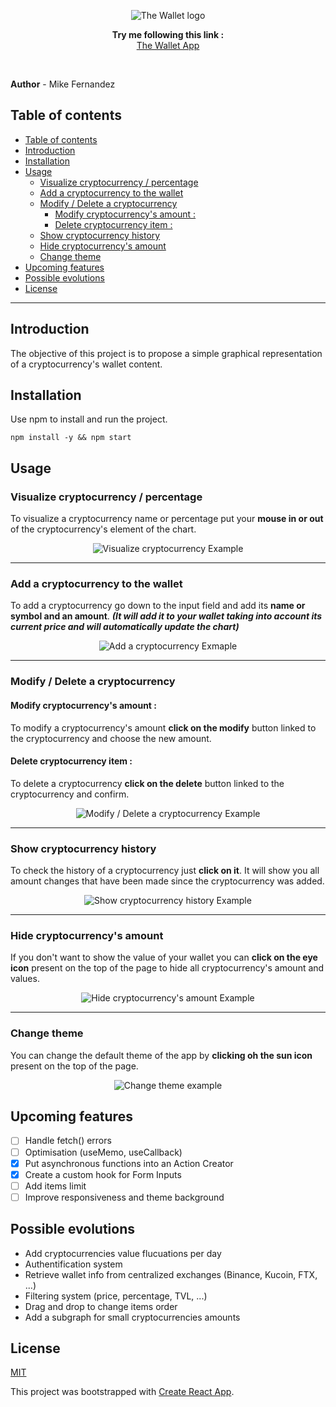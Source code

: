 <p align="center">
    <img src="https://user-images.githubusercontent.com/79382274/156730651-f3b53bfa-5be0-48fd-9a70-a4ef778ce89e.png" alt="The Wallet logo">
</p>


<p align="center">
    <strong>Try me following this link :</strong>
    <br>
    <a href="https://the-crypto-wallet.vercel.app/">The Wallet App</a>
</p>
<br>

**Author** - Mike Fernandez
## Table of contents

<!-- TOC -->

- [Table of contents](#table-of-contents)
- [Introduction](#introduction)
- [Installation](#installation)
- [Usage](#usage)
  - [Visualize cryptocurrency / percentage](#visualize-cryptocurrency--percentage)
  - [Add a cryptocurrency to the wallet](#add-a-cryptocurrency-to-the-wallet)
  - [Modify / Delete a cryptocurrency](#modify--delete-a-cryptocurrency)
    - [Modify cryptocurrency's amount :](#modify-cryptocurrencys-amount-)
    - [Delete cryptocurrency item :](#delete-cryptocurrency-item-)
  - [Show cryptocurrency history](#show-cryptocurrency-history)
  - [Hide cryptocurrency's amount](#hide-cryptocurrencys-amount)
  - [Change theme](#change-theme)
- [Upcoming features](#upcoming-features)
- [Possible evolutions](#possible-evolutions)
- [License](#license)

<!-- /TOC -->

---

## Introduction
The objective of this project is to propose a simple graphical representation of a cryptocurrency's wallet content.

## Installation

Use npm to install and run the project.

```npm install -y && npm start```

## Usage

### Visualize cryptocurrency / percentage

To visualize a cryptocurrency name or percentage put your **mouse in or out** of the cryptocurrency's element of the chart.

<p align="center">
    <img src="https://user-images.githubusercontent.com/79382274/156734066-fddbf75e-e8e6-475a-ac58-4db9f3a2334f.gif" alt="Visualize cryptocurrency Example">
</p>

---

### Add a cryptocurrency to the wallet

To add a cryptocurrency go down to the input field and add its **name or symbol and an amount**.
***(It will add it to your wallet taking into account its current price and will automatically update the chart)***

<p align="center">
    <img src="https://user-images.githubusercontent.com/79382274/156733889-04959203-d596-4d5c-befd-37d55f13f181.gif" alt="Add a cryptocurrency Exmaple">
</p>

---

### Modify / Delete a cryptocurrency

#### Modify cryptocurrency's amount :
To modify a cryptocurrency's amount **click on the modify** button linked to the cryptocurrency and choose the new amount.

#### Delete cryptocurrency item : 
To delete a cryptocurrency **click on the delete** button linked to the cryptocurrency and confirm.

<p align="center">
    <img src="https://user-images.githubusercontent.com/79382274/156733937-7d6883c1-710e-4a14-93a9-3a25b3d76066.gif" alt="Modify / Delete a cryptocurrency Example">
</p>

---

###  Show cryptocurrency history

To check the history of a cryptocurrency just **click on it**.
It will show you all amount changes that have been made since the cryptocurrency was added.

<p align="center">
    <img src="https://user-images.githubusercontent.com/79382274/156733999-3509894b-be93-43b9-9b6b-1a7acdf35970.gif" alt="Show cryptocurrency history Example">
</p>

---

### Hide cryptocurrency's amount

If you don't want to show the value of your wallet you can **click on the eye icon** present on the top of the page to hide all cryptocurrency's amount and values.

<p align="center">
    <img src="https://user-images.githubusercontent.com/79382274/156734012-f2556ad9-41f9-498d-a1ea-291e4866a56f.gif" alt="Hide cryptocurrency's amount Example">
</p>

---

### Change theme
    
You can change the default theme of the app by **clicking oh the sun icon** present on the top of the page.

<p align="center">
    <img src="https://user-images.githubusercontent.com/79382274/156734021-51a18826-f01a-4da1-8437-6dd1035a0b0f.gif" alt="Change theme example">
</p>

## Upcoming features
- [ ] Handle fetch() errors
- [ ] Optimisation (useMemo, useCallback)
- [x] Put asynchronous functions into an Action Creator
- [x] Create a custom hook for Form Inputs
- [ ] Add items limit
- [ ] Improve responsiveness and theme background

## Possible evolutions
- Add cryptocurrencies value flucuations per day
- Authentification system
- Retrieve wallet info from centralized exchanges (Binance, Kucoin, FTX, ...)
- Filtering system (price, percentage, TVL, ...)
- Drag and drop to change items order
- Add a subgraph for small cryptocurrencies amounts

## License
[MIT](https://choosealicense.com/licenses/mit/)

This project was bootstrapped with [Create React App](https://github.com/facebook/create-react-app).

